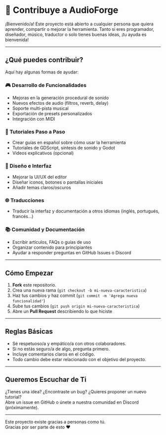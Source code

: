 # 🤝 Contribuye a AudioForge

¡Bienvenido/a! Este proyecto está abierto a cualquier persona que quiera aprender, compartir o mejorar la herramienta. Tanto si eres programador, diseñador, músico, traductor o solo tienes buenas ideas, ¡tu ayuda es bienvenida!

---

## ¿Qué puedes contribuir?

Aquí hay algunas formas de ayudar:

### 🎮 Desarrollo de Funcionalidades
- Mejoras en la generación procedural de sonido
- Nuevos efectos de audio (filtros, reverb, delay)
- Soporte multi-pista musical
- Exportación de presets personalizados
- Integración con MIDI

### 🧠 Tutoriales Paso a Paso
- Crear guías en español sobre cómo usar la herramienta
- Tutoriales de GDScript, síntesis de sonido y Godot
- Videos explicativos (opcional)

### 🎨 Diseño e Interfaz
- Mejorar la UI/UX del editor
- Diseñar iconos, botones o pantallas iniciales
- Añadir temas claros/oscuros

### 🌐 Traducciones
- Traducir la interfaz y documentación a otros idiomas (inglés, portugués, francés...)

### 📚 Comunidad y Documentación
- Escribir artículos, FAQs o guías de uso
- Organizar contenido para principiantes
- Ayudar a responder preguntas en GitHub Issues o Discord

---

## Cómo Empezar

1. **Fork** este repositorio.
2. Crea una nueva rama (`git checkout -b mi-nueva-caracteristica`)
3. Haz tus cambios y haz commit (`git commit -m 'Agrega nueva funcionalidad'`)
4. Sube tus cambios (`git push origin mi-nueva-caracteristica`)
5. Abre un **Pull Request** describiendo lo que hiciste

---

## Reglas Básicas

- Sé respetuoso/a y empático/a con otros colaboradores.
- Si no estás seguro/a de algo, pregunta primero.
- Incluye comentarios claros en el código.
- Todo cambio debe estar relacionado con el objetivo del proyecto.

---

## Queremos Escuchar de Ti

¿Tienes una idea? ¿Encontraste un bug? ¿Quieres proponer un nuevo tutorial?  
Abre un issue en GitHub o únete a nuestra comunidad en Discord (próximamente).

---

Este proyecto existe gracias a personas como tú.  
Gracias por ser parte de esto ❤️
